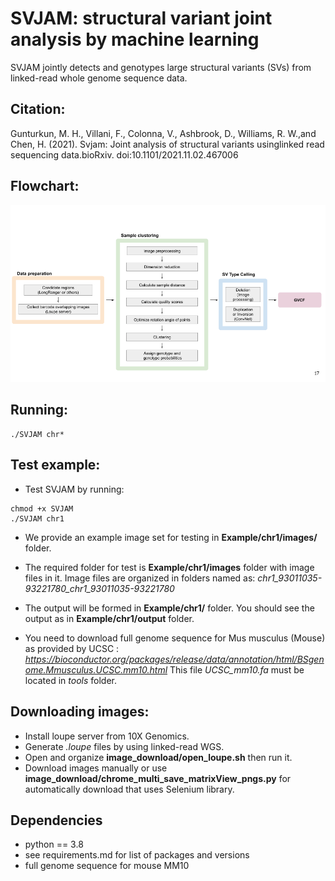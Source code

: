 # SVJAM: structural variant joint analysis by machine learning

SVJAM jointly detects and genotypes large structural variants (SVs) from linked-read whole genome sequence data.

## Citation:

Gunturkun, M. H., Villani, F., Colonna, V., Ashbrook, D., Williams, R. W.,and Chen, H. (2021). Svjam:  Joint analysis of structural variants usinglinked read sequencing data.bioRxiv. doi:10.1101/2021.11.02.467006

## Flowchart:

![pipeline](https://github.com/hakangunturkun/SVJAM/blob/master/flowchart/pipeline.png "Summary of the pipeline")

## Running:

```
./SVJAM chr*
```

## Test example:

* Test SVJAM by running: 
```
chmod +x SVJAM
./SVJAM chr1
```

* We provide an example image set for testing in **Example/chr1/images/** folder. 

* The required folder for test is **Example/chr1/images** folder with image files in it. Image files are organized in folders named as: *chr1_93011035-93221780_chr1_93011035-93221780*

* The output will be formed in **Example/chr1/** folder. You should see the output as in **Example/chr1/output** folder.

* You need to download full genome sequence for Mus musculus (Mouse) as provided by UCSC : 
*https://bioconductor.org/packages/release/data/annotation/html/BSgenome.Mmusculus.UCSC.mm10.html*
This file *UCSC_mm10.fa* must be located in *tools* folder.


## Downloading images:
* Install loupe server from 10X Genomics.
* Generate *.loupe* files by using linked-read WGS.
* Open and organize **image_download/open_loupe.sh** then run it.
* Download images manually or use **image_download/chrome_multi_save_matrixView_pngs.py** for automatically download that uses Selenium library.

## Dependencies

* python == 3.8
* see requirements.md for list of packages and versions
* full genome sequence for mouse MM10
